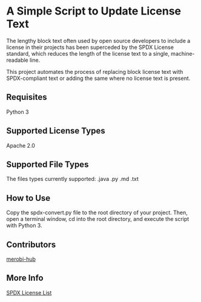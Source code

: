 <!-- SPDX-License-Identifier: Apache-2.0 -->

# A Simple Script to Update License Text 

The lengthy block text often used by open source developers to include a license
in their projects has been superceded by the SPDX License standard, which 
reduces the length of the license text to a single, machine-readable line.

This project automates the process of replacing block license text with 
SPDX-compliant text or adding the same where no license text is present.

## Requisites

Python 3

## Supported License Types

Apache 2.0

## Supported File Types

The files types currently supported:
.java
.py
.md
.txt

## How to Use

Copy the spdx-convert.py file to the root directory of your project. Then,
open a terminal window, cd into the root directory, and execute the script 
with Python 3.

## Contributors

[merobi-hub](https://github.com/merobi-hub)

## More Info

[SPDX License List](https://spdx.org/licenses/)